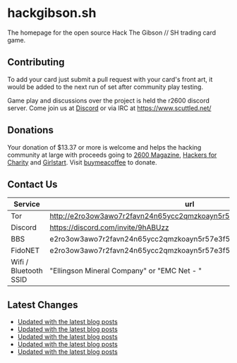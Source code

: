 # hackgibson.sh
The homepage for the open source Hack The Gibson // SH trading card game.


## Contributing

To add your card just submit a pull request with your card's front art, it would be added to the next run of set after community play testing.

Game play and discussions over the project is held the r2600 discord server. Come join us at [Discord](https://discord.com/invite/9hABUzz) or via IRC at https://www.scuttled.net/


## Donations

Your donation of $13.37 or more is welcome and helps the hacking community at large with proceeds going to [2600 Magazine](https://2600.com/), [Hackers for Charity](https://hackersforcharity.org) and [Girlstart](https://girlstart.org).  Visit [buymeacoffee](https://www.buymeacoffee.com/hackgibson.sh) to donate.


## Contact Us

Service | url
-|-
Tor | http://e2ro3ow3awo7r2favn24n65ycc2qmzkoayn5r57e3f56nvjwdcgg32ad.onion
Discord | https://discord.com/invite/9hABUzz
BBS | e2ro3ow3awo7r2favn24n65ycc2qmzkoayn5r57e3f56nvjwdcgg32ad.onion:23
FidoNET | e2ro3ow3awo7r2favn24n65ycc2qmzkoayn5r57e3f56nvjwdcgg32ad.onion:24554
Wifi / Bluetooth SSID | "Ellingson Mineral Company" or "EMC Net - <fidonet address>"

## Latest Changes
<!-- BLOG-POST-LIST:START -->
- [Updated with the latest blog posts](https://github.com/DFW2600/hackgibson.sh/commit/b4527766c1ce4e35a51bfdc4457d800186c4c623)
- [Updated with the latest blog posts](https://github.com/DFW2600/hackgibson.sh/commit/93c76f3480d6f5062946c7f2bdc01209c3f41ab1)
- [Updated with the latest blog posts](https://github.com/DFW2600/hackgibson.sh/commit/4bb51546500427cb2b571bb3127ddd12e4dfcea2)
- [Updated with the latest blog posts](https://github.com/DFW2600/hackgibson.sh/commit/b7b26a235e5c79c7adb9ab13e7e3937dc00ee5c1)
- [Updated with the latest blog posts](https://github.com/DFW2600/hackgibson.sh/commit/748000b57ffbf5a4a614689831d30d64a253a674)
<!-- BLOG-POST-LIST:END -->
